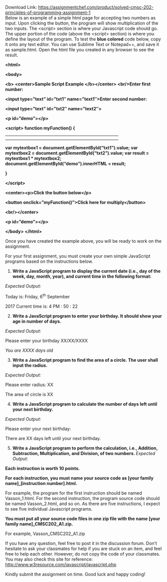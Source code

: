 Download Link: https://assignmentchef.com/product/solved-cmsc-202-principles-of-programming-assignment-1
<br>
Below is an example of a simple html page for accepting two numbers as input. Upon clicking the button, the program will show multiplication of the two inputs. The &lt;script&gt; section is where your Javascript code should go. The upper portion of the code (above the &lt;script&gt; section) is where you define the layout of the program. To test the <strong>blue colored</strong> code below, copy it onto any text editor. You can use Sublime Text or Notepad++, and save it as sample.html. Open the html file you created in any browser to see the result.

<strong>&lt;html&gt; </strong>

<strong>  &lt;body&gt; </strong>

<strong> &lt;b&gt; &lt;center&gt;Sample Script Example &lt;/b&gt;&lt;/center&gt;  &lt;br/&gt;Enter first number: </strong>

<strong> &lt;input type=”text” id=”txt1″ name=”text1″&gt;Enter second number: </strong>

<strong> &lt;input type=”text” id=”txt2″ name=”text2″&gt; </strong>

<strong> &lt;p id=”demo”&gt;&lt;/p&gt; </strong>

<strong>&lt;script&gt;  function myFunction() { </strong>

<table>

 <tbody>

  <tr>

   <td width="331"></td>

  </tr>

  <tr>

   <td></td>

   <td></td>

  </tr>

 </tbody>

</table>

<strong> var mytextbox1 = document.getElementById(“txt1”).value;  var mytextbox2 = document.getElementById(“txt2”).value;  var result = mytextbox1 * mytextbox2;  document.getElementById(“demo”).innerHTML = result; </strong>

<strong> } </strong>

<strong> &lt;/script&gt; </strong>

<strong>&lt;center&gt;&lt;p&gt;Click the button below&lt;/p&gt; </strong>

<strong> &lt;button onclick=”myFunction()”&gt;Click here for multiply&lt;/button&gt; </strong>

<strong> &lt;br/&gt;&lt;/center&gt; </strong>

<strong>  &lt;p id=”demo”&gt;&lt;/p&gt; </strong>

<strong>  &lt;/body&gt; &lt;/html&gt; </strong>

Once you have created the example above, you will be ready to work on the assignment.

For your first assignment, you must create your own simple JavaScript programs based on the instructions below.

<ol>

 <li><strong>Write a JavaScript program to display the current date (i.e., day of the week, day, month, year), and current time in the following format:</strong></li>

</ol>

<em>Expected Output:</em>

Today is: Friday, 6<sup>th</sup> September

2017 Current time is: 4 PM : 50 : 22

<ol start="2">

 <li><strong>Write a JavaScript program to enter your birthday. It should show your age in number of days.</strong></li>

</ol>

<em>Expected Output</em>:

Please enter your birthday XX/XX/XXXX

<em>You are XXXX days old</em>

<ol start="3">

 <li><strong>Write a JavaScript program to find the area of a circle. The user shall input the radius.</strong></li>

</ol>

<em>Expected Output:</em>

Please enter radius: XX

The area of circle is XX

<ol start="4">

 <li><strong>Write a JavaScript program to calculate the number of days left until your next birthday.</strong></li>

</ol>

<em>Expected Output:</em>

Please enter your next birthday:

There are XX days left until your next birthday.

<ol start="5">

 <li><strong>Write a JavaScript program to perform the calculation, i.e., Addition, Subtraction, Multiplication, and Division, of two numbers. </strong><em>Expected Output:</em></li>

</ol>

<strong>Each instruction is worth 10 points. </strong>

<strong>For each instruction, you must name your source code as [your family name]_[instruction number].html.</strong>

For example, the program for the first instruction should be named Vasson_1.html. For the second instruction, the program source code should be named Vasson_2.html, and so on. As there are five instructions, I expect to see five individual Javascript programs.

<strong>You must put all your source code files in one zip file with the name [your family name]_CMSC202_A1.zip.</strong>

For example, Vasson_CMSC202_A1.zip

If you have any question, feel free to post it in the discussion forum. Don’t hesitate to ask your classmates for help if you are stuck on an item, and feel free to help each other. However, do not copy the code of your classmates. You may also check this site for reference: <u><a href="http://www.w3resource.com/javascript/javascript.php">http://www.w3resource.com/javascript/javascript.php</a></u>

Kindly submit the assignment on time. Good luck and happy coding!